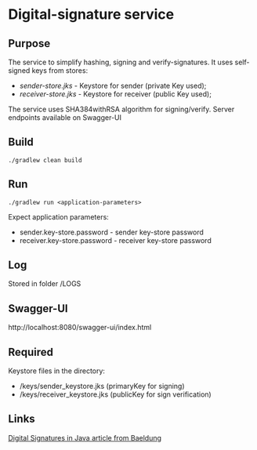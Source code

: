 # Digital-signature service

## Purpose
The service to simplify hashing, signing and verify-signatures. 
It uses self-signed keys from stores:
- _sender-store.jks_ - Keystore for sender (private Key used);
- _receiver-store.jks_ - Keystore for receiver (public Key used);

The service uses SHA384withRSA algorithm for signing/verify.
Server endpoints available on Swagger-UI

## Build
```shell
./gradlew clean build
```

## Run
```shell
./gradlew run <application-parameters>
```
Expect application parameters:
- sender.key-store.password - sender key-store password
- receiver.key-store.password - receiver key-store password

## Log
Stored in folder 
<application-root>/LOGS

## Swagger-UI
http://localhost:8080/swagger-ui/index.html

## Required

Keystore files in the directory:
- /keys/sender_keystore.jks (primaryKey for signing)
- /keys/receiver_keystore.jks (publicKey for sign verification)

## Links
[Digital Signatures in Java article from Baeldung](https://www.baeldung.com/java-digital-signature)